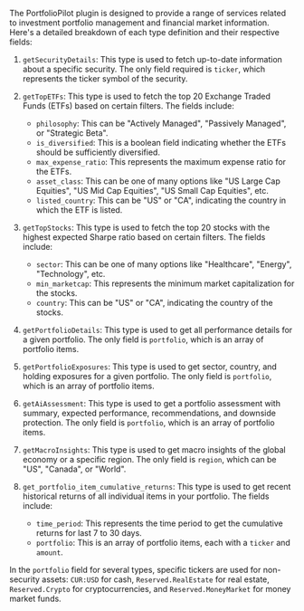 The PortfolioPilot plugin is designed to provide a range of services related to investment portfolio management and financial market information. Here's a detailed breakdown of each type definition and their respective fields:

1. `getSecurityDetails`: This type is used to fetch up-to-date information about a specific security. The only field required is `ticker`, which represents the ticker symbol of the security.

2. `getTopETFs`: This type is used to fetch the top 20 Exchange Traded Funds (ETFs) based on certain filters. The fields include:
   - `philosophy`: This can be "Actively Managed", "Passively Managed", or "Strategic Beta".
   - `is_diversified`: This is a boolean field indicating whether the ETFs should be sufficiently diversified.
   - `max_expense_ratio`: This represents the maximum expense ratio for the ETFs.
   - `asset_class`: This can be one of many options like "US Large Cap Equities", "US Mid Cap Equities", "US Small Cap Equities", etc.
   - `listed_country`: This can be "US" or "CA", indicating the country in which the ETF is listed.

3. `getTopStocks`: This type is used to fetch the top 20 stocks with the highest expected Sharpe ratio based on certain filters. The fields include:
   - `sector`: This can be one of many options like "Healthcare", "Energy", "Technology", etc.
   - `min_marketcap`: This represents the minimum market capitalization for the stocks.
   - `country`: This can be "US" or "CA", indicating the country of the stocks.

4. `getPortfolioDetails`: This type is used to get all performance details for a given portfolio. The only field is `portfolio`, which is an array of portfolio items.

5. `getPortfolioExposures`: This type is used to get sector, country, and holding exposures for a given portfolio. The only field is `portfolio`, which is an array of portfolio items.

6. `getAiAssessment`: This type is used to get a portfolio assessment with summary, expected performance, recommendations, and downside protection. The only field is `portfolio`, which is an array of portfolio items.

7. `getMacroInsights`: This type is used to get macro insights of the global economy or a specific region. The only field is `region`, which can be "US", "Canada", or "World".

8. `get_portfolio_item_cumulative_returns`: This type is used to get recent historical returns of all individual items in your portfolio. The fields include:
   - `time_period`: This represents the time period to get the cumulative returns for last 7 to 30 days.
   - `portfolio`: This is an array of portfolio items, each with a `ticker` and `amount`.

In the `portfolio` field for several types, specific tickers are used for non-security assets: `CUR:USD` for cash, `Reserved.RealEstate` for real estate, `Reserved.Crypto` for cryptocurrencies, and `Reserved.MoneyMarket` for money market funds.

